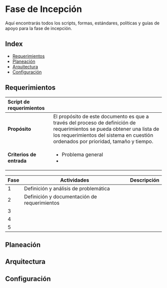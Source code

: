# Fase de Incepción
Aquí encontrarás todos los scripts, formas, estándares, políticas y guías de apoyo para la fase de incepción.

## Index
* [Requerimientos](#Requerimientos)
* [Planeación](#Planeacion)
* [Arquitectura](#Arquitectura)
* [Configuración](#Configuracion)

<a id="Requerimientos"></a>
## Requerimientos

|Script de requerimientos||
|:---|---|
|**Propósito**|El propósito de este documento es que a través del proceso de definición de requerimientos se pueda obtener una lista de los requerimientos del sistema en cuestión ordenados por prioridad, tamaño y tiempo.|
|**Criterios de entrada**|<ul><li>Problema general</li><li></li></ul> |

|Fase|Actividades|Descripción|
|----|-----------|-----------|
|1|Definición y análisis de problemática||
|2|Definición y documentación de requerimientos||
|3|||
|4|||
|5|||

<a id="Planeacion"></a>
## Planeación


<a id="Arquitectura"></a>
## Arquitectura


<a id="Configuracion"></a>
## Configuración
